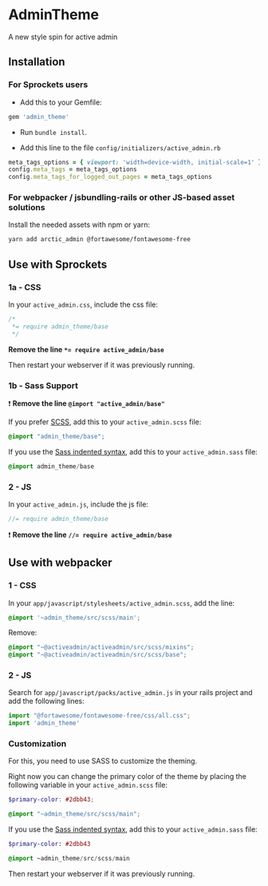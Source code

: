 # AdminTheme

A new style spin for active admin

## Installation

### For Sprockets users

- Add this to your Gemfile:

```ruby
gem 'admin_theme'
```

- Run `bundle install`.

- Add this line to the file `config/initializers/active_admin.rb`

```ruby
meta_tags_options = { viewport: 'width=device-width, initial-scale=1' }
config.meta_tags = meta_tags_options
config.meta_tags_for_logged_out_pages = meta_tags_options
```

### For webpacker / jsbundling-rails or other JS-based asset solutions

Install the needed assets with npm or yarn:

```bash
yarn add arctic_admin @fortawesome/fontawesome-free
```

## Use with Sprockets

### 1a - CSS

In your `active_admin.css`, include the css file:

```css
/*
 *= require admin_theme/base
 */
```

**Remove the line `*= require active_admin/base`**

Then restart your webserver if it was previously running.

### 1b - Sass Support

:exclamation: **Remove the line `@import "active_admin/base"`**

If you prefer [SCSS](http://sass-lang.com/documentation/file.SASS_REFERENCE.html), add this to your
`active_admin.scss` file:

```scss
@import "admin_theme/base";
```

If you use the
[Sass indented syntax](http://sass-lang.com/docs/yardoc/file.INDENTED_SYNTAX.html),
add this to your `active_admin.sass` file:

```sass
@import admin_theme/base
```

### 2 - JS

In your `active_admin.js`, include the js file:

```js
//= require admin_theme/base
```

:exclamation:  **Remove the line `//= require active_admin/base`**

## Use with webpacker

### 1 - CSS

In your `app/javascript/stylesheets/active_admin.scss`, add the line:

```scss
@import '~admin_theme/src/scss/main';
```

Remove:

```scss
@import "~@activeadmin/activeadmin/src/scss/mixins";
@import "~@activeadmin/activeadmin/src/scss/base";
```

### 2 - JS

Search for `app/javascript/packs/active_admin.js` in your rails project and add the following lines:

```js
import "@fortawesome/fontawesome-free/css/all.css";
import 'admin_theme'
```


### Customization

For this, you need to use SASS to customize the theming.

Right now you can change the primary color of the theme by placing the following variable in your `active_admin.scss` file:

```scss
$primary-color: #2dbb43;

@import "~admin_theme/src/scss/main";
```

If you use the
[Sass indented syntax](http://sass-lang.com/docs/yardoc/file.INDENTED_SYNTAX.html),
add this to your `active_admin.sass` file:

```sass
$primary-color: #2dbb43

@import ~admin_theme/src/scss/main
```

Then restart your webserver if it was previously running.